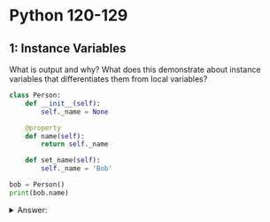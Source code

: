 # Python 120-129
## 1: Instance Variables

What is output and why? What does this demonstrate about instance variables that differentiates them from local variables?

```Python
class Person:
    def __init__(self):
        self._name = None

    @property
    def name(self):
        return self._name

    def set_name(self):
        self._name = 'Bob'

bob = Person()
print(bob.name)
```

<details>
<summary>Answer:</summary>

The code outputs `None`. When the `Person` object `bob` is initialized, its `_name` instance variable is set to `None`. Since the `set_name` method is never called, the `_name` variable remains `None`. Accessing `bob.name` via the `@property` decorator returns the current value of the `_name` instance variable. This demonstrates that instance variables are tied to a specific object instance, retaining their state throughout the object's lifecycle. In contrast, local variables exist only within the scope of the method they are defined in.

</details>